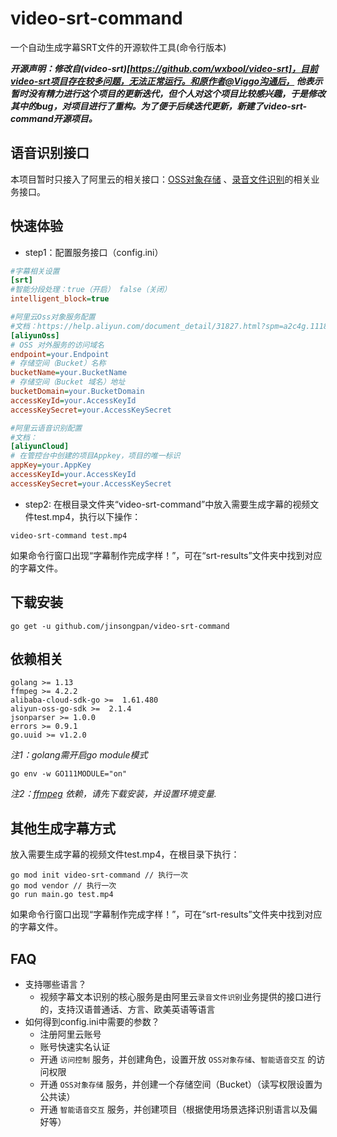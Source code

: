 # video-srt-command
一个自动生成字幕SRT文件的开源软件工具(命令行版本)

***开源声明：修改自(video-srt)[https://github.com/wxbool/video-srt]，目前video-srt项目存在较多问题，无法正常运行。和原作者@Viggo沟通后，
他表示暂时没有精力进行这个项目的更新迭代，但个人对这个项目比较感兴趣，于是修改其中的bug，对项目进行了重构。为了便于后续迭代更新，新建了video-srt-command开源项目。***

## 语音识别接口
本项目暂时只接入了阿里云的相关接口：[OSS对象存储](https://www.aliyun.com/product/oss?spm=5176.12825654.eofdhaal5.13.e9392c4aGfj5vj&aly_as=K11FcpO8)
、[录音文件识别](https://ai.aliyun.com/nls/filetrans?spm=5176.12061031.1228726.1.47fe3cb43I34mn)的相关业务接口。

## 快速体验
- step1：配置服务接口（config.ini）
```ini
#字幕相关设置
[srt]
#智能分段处理：true（开启） false（关闭）
intelligent_block=true

#阿里云Oss对象服务配置
#文档：https://help.aliyun.com/document_detail/31827.html?spm=a2c4g.11186623.6.582.4e7858a85Dr5pA
[aliyunOss]
# OSS 对外服务的访问域名
endpoint=your.Endpoint
# 存储空间（Bucket）名称
bucketName=your.BucketName
# 存储空间（Bucket 域名）地址
bucketDomain=your.BucketDomain
accessKeyId=your.AccessKeyId
accessKeySecret=your.AccessKeySecret

#阿里云语音识别配置
#文档：
[aliyunCloud]
# 在管控台中创建的项目Appkey，项目的唯一标识
appKey=your.AppKey
accessKeyId=your.AccessKeyId
accessKeySecret=your.AccessKeySecret
```
- step2: 在根目录文件夹“video-srt-command”中放入需要生成字幕的视频文件test.mp4，执行以下操作：
```shell
video-srt-command test.mp4
```
如果命令行窗口出现“字幕制作完成字样！”，可在“srt-results”文件夹中找到对应的字幕文件。

## 下载安装
```shell
go get -u github.com/jinsongpan/video-srt-command
```

## 依赖相关
```shell
golang >= 1.13 
ffmpeg >= 4.2.2
alibaba-cloud-sdk-go >=  1.61.480
aliyun-oss-go-sdk >=  2.1.4
jsonparser >= 1.0.0
errors >= 0.9.1
go.uuid >= v1.2.0
```
*注1：golang需开启go module模式*
```shell script
go env -w GO111MODULE="on"
```
*注2：[ffmpeg](http://ffmpeg.org/) 依赖，请先下载安装，并设置环境变量.*


## 其他生成字幕方式
放入需要生成字幕的视频文件test.mp4，在根目录下执行：
```shell
go mod init video-srt-command // 执行一次
go mod vendor // 执行一次
go run main.go test.mp4
```
如果命令行窗口出现“字幕制作完成字样！”，可在“srt-results”文件夹中找到对应的字幕文件。



## FAQ
* 支持哪些语言？
    * 视频字幕文本识别的核心服务是由阿里云`录音文件识别`业务提供的接口进行的，支持汉语普通话、方言、欧美英语等语言
* 如何得到config.ini中需要的参数？
    * 注册阿里云账号
    * 账号快速实名认证
    * 开通 `访问控制` 服务，并创建角色，设置开放 `OSS对象存储`、`智能语音交互` 的访问权限 
    * 开通 `OSS对象存储` 服务，并创建一个存储空间（Bucket）（读写权限设置为公共读）
    * 开通 `智能语音交互` 服务，并创建项目（根据使用场景选择识别语言以及偏好等）
